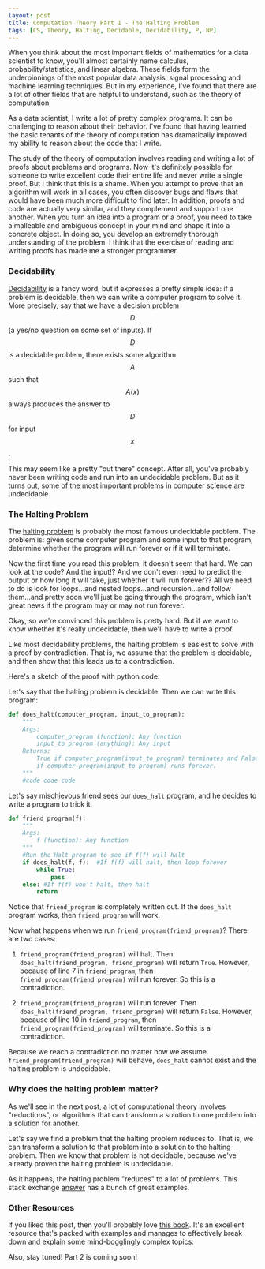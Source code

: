 ```yaml
---
layout: post
title: Computation Theory Part 1 - The Halting Problem
tags: [CS, Theory, Halting, Decidable, Decidability, P, NP]
---
```

<script> 
  (function(i,s,o,g,r,a,m){i['GoogleAnalyticsObject']=r;i[r]=i[r]||function(){
  (i[r].q=i[r].q||[]).push(arguments)},i[r].l=1*new Date();a=s.createElement(o),
  m=s.getElementsByTagName(o)[0];a.async=1;a.src=g;m.parentNode.insertBefore(a,m)
  })(window,document,'script','https://www.google-analytics.com/analytics.js','ga');

  ga('create', 'UA-82391879-1', 'auto');
  ga('send', 'pageview');

</script>

When you think about the most important fields of mathematics for a data scientist to know, you'll almost certainly name calculus, probability/statistics, and linear algebra. These fields form the underpinnings of the most popular data analysis, signal processing and machine learning techniques. But in my experience, I've found that there are a lot of other fields that are helpful to understand, such as the theory of computation.

As a data scientist, I write a lot of pretty complex programs. It can be challenging to reason about their behavior. I've found that having learned the basic tenants of the theory of computation has dramatically improved my ability to reason about the code that I write.

The study of the theory of computation involves reading and writing a lot of proofs about problems and programs. Now it's definitely possible for someone to write excellent code their entire life and never write a single proof. But I think that this is a shame. When you attempt to prove that an algorithm will work in all cases, you often discover bugs and flaws that would have been much more difficult to find later. In addition, proofs and code are actually very similar, and they complement and support one another. When you turn an idea into a program or a proof, you need to take a malleable and ambiguous concept in your mind and shape it into a concrete object. In doing so, you develop an extremely thorough understanding of the problem. I think that the exercise of reading and writing proofs has made me a stronger programmer. 

### Decidability

[Decidability](https://en.wikipedia.org/wiki/Decidability_(logic)) is a fancy word, but it expresses a pretty simple idea: if a problem is decidable, then we can write a computer program to solve it. More precisely, say that we have a decision problem $$D$$ (a yes/no question on some set of inputs). If $$D$$ is a decidable problem, there exists some algorithm $$A$$ such that $$A(x)$$ always produces the answer to $$D$$ for input $$x$$. 

This may seem like a pretty "out there" concept. After all, you've probably never been writing code and run into an undecidable problem. But as it turns out, some of the most important problems in computer science are undecidable. 

### The Halting Problem

The [halting problem](https://en.wikipedia.org/wiki/Decidability_(logic)) is probably the most famous undecidable problem. The problem is: given some computer program and some input to that program, determine whether the program will run forever or if it will terminate. 

Now the first time you read this problem, it doesn't seem that hard. We can look at the code? And the input!? And we don't even need to predict the output or how long it will take, just whether it will run forever?? All we need to do is look for loops...and nested loops...and recursion...and follow them...and pretty soon we'll just be going through the program, which isn't great news if the program may or may not run forever. 

Okay, so we're convinced this problem is pretty hard. But if we want to know whether it's really undecidable, then we'll have to write a proof. 

Like most decidability problems, the halting problem is easiest to solve with a proof by contradiction. That is, we assume that the problem is decidable, and then show that this leads us to a contradiction. 

Here's a sketch of the proof with python code:

Let's say that the halting problem is decidable. Then we can write this program:

```python
def does_halt(computer_program, input_to_program):
    """
    Args:
        computer_program (function): Any function
        input_to_program (anything): Any input
    Returns:
        True if computer_program(input_to_program) terminates and False
        if computer_program(input_to_program) runs forever. 
    """
    #code code code
```

Let's say mischievous friend sees our `does_halt` program, and he decides to write a program to trick it. 

```python
def friend_program(f):
    """
    Args:
        f (function): Any function
    """
    #Run the Halt program to see if f(f) will halt
    if does_halt(f, f):  #If f(f) will halt, then loop forever
        while True:
            pass
    else: #If f(f) won't halt, then halt
        return

```

Notice that `friend_program` is completely written out. If the `does_halt` program works, then `friend_program` will work. 

Now what happens when we run `friend_program(friend_program)`? There are two cases:

1. `friend_program(friend_program)` will halt. Then `does_halt(friend_program, friend_program)` will return `True`. However, because of line 7 in `friend_program`, then `friend_program(friend_program)` will run forever. So this is a contradiction. 

2. `friend_program(friend_program)` will run forever. Then `does_halt(friend_program, friend_program)` will return `False`. However, because of line 10 in `friend_program`, then `friend_program(friend_program)` will terminate. So this is a contradiction. 

Because we reach a contradiction no matter how we assume `friend_program(friend_program)` will behave, `does_halt` cannot exist and the halting problem is undecidable.

### Why does the halting problem matter?

As we'll see in the next post, a lot of computational theory involves "reductions", or algorithms that can transform a solution to one problem into a solution for another. 

Let's say we find a problem that the halting problem reduces to. That is, we can transform a solution to that problem into a solution to the halting problem. Then we know that problem is not decidable, because we've already proven the halting problem is undecidable. 

As it happens, the halting problem "reduces" to a lot of problems. This stack exchange [answer](http://cs.stackexchange.com/questions/32845/why-really-is-the-halting-problem-so-important) has a bunch of great examples. 

### Other Resources

If you liked this post, then you'll probably love [this book](http://www.cin.ufpe.br/~jjss/Introcuction%20to%20Theory%20of%20computation%20by%20Micheal%20Sipser%20Ist%20Ed..pdf). It's an excellent resource that's packed with examples and manages to effectively break down and explain some mind-bogglingly complex topics. 

Also, stay tuned! Part 2 is coming soon!

